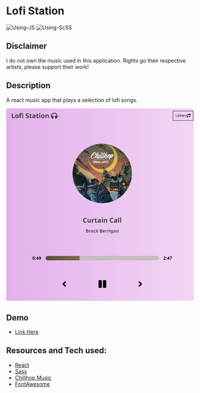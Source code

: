 # Lofi Station

![Using-JS](https://img.shields.io/badge/Using-JS-yellow) ![Using-ScSS](https://img.shields.io/badge/Using-SCSS-pink)

## Disclaimer

I do not own the music used in this application. Rights go their respective artists, please support their work!

## Description

A react music app that plays a selection of lofi songs.

![Main Screen](/assets/lofi.jpg)

## Demo

- [Link Here]('https://lofi-music-station.herokuapp.com/')

## Resources and Tech used:

- [React](https://reactjs.org/docs/create-a-new-react-app.html)
- [Sass](https://sass-lang.com/)
- [Chillhop Music](https://chillhop.com/)
- [FontAwesome](https://fontawesome.com/how-to-use/on-the-web/using-with/react)
